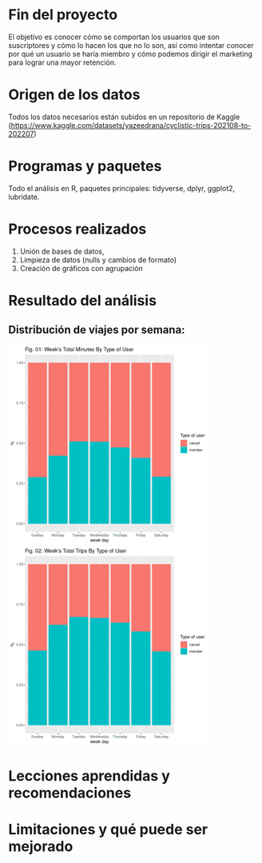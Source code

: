 # Fin del proyecto

El objetivo es conocer cómo se comportan los usuarios que son suscriptores y cómo lo hacen los que no lo son, así como intentar conocer por qué un usuario se haría miembro y cómo podemos dirigir el marketing para lograr una mayor retención.

# Origen de los datos

Todos los datos necesarios están subidos en un repositorio de Kaggle (https://www.kaggle.com/datasets/yazeedrana/cyclistic-trips-202108-to-202207)

# Programas y paquetes

Todo el análisis en R, paquetes principales: tidyverse, dplyr, ggplot2, lubridate.

# Procesos realizados

1. Unión de bases de datos, 
2. Limpieza de datos (nulls y cambios de formato)
3. Creación de gráficos con agrupación

# Resultado del análisis

## Distribución de viajes por semana:
<img src="imagenes/week_minutes_user.png" width="400"/>
<img src="imagenes/week_trips_user.png" width="400"/>


# Lecciones aprendidas y recomendaciones


# Limitaciones y qué puede ser mejorado
